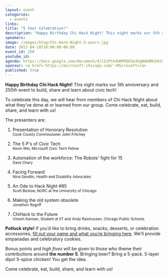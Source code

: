 ```yaml
---
layout: event
categories: 
  - events
links:
title: "5 Year Celebration!"
description: "Happy Birthday Chi Hack Night! This night marks our 5th anniversary and 250th event to build, share and learn about civic tech! To celebrate this day, we will hear from members of Chi Hack Night about what they’ve done at or learned from our group. Come celebrate, eat, build, share, and learn with us!"
speakers:
image: /images/blog/Chi-Hack-Night-5-years.jpg
date: 2017-04-18T18:00:00-06:00
event_id: 250
youtube_id: 
agenda: https://docs.google.com/document/d/1IzPtk4bRPMZ63w3bgN468Mih4IXaEP5Q8M7-F3051rI/edit#
sponsor: <a href='https://microsoft-chicago.com/'>Microsoft</a>
published: true
---
```


**Happy Birthday Chi Hack Night!** This night marks our 5th anniversary and 250th event to build, share and learn about civic tech! 

To celebrate this day, we will hear from members of Chi Hack Night about what they’ve done at or learned from our group. Come celebrate, eat, build, share, and learn with us!

The presenters are:

1. <p>Presentation of Honorary Resolution<br /><small>Cook County Commissioner John Fritchey</small></small></p>
1. <p>The 5 P's of Civic Tech<br /><small>Kevin Wei, Microsoft Civic Tech Fellow</small></p>
1. <p>Automation of the workforce: The Robots' fight for 15<br /><small>Dave Chary</small></p>
1. <p>Facing Forward<br /><small>Nina Sandlin, Health and Disability Advocates</small></p>
1. <p>An Ode to Hack Night #85<br /><small>Scott Beslow, NORC at the University of Chicago</small></p>
1. <p>Making the old system obsolete<br /><small>Jonathon Rogoff</small></p>
1. <p>ChiHack to the Future<br /><small>Vinesh Kannan, Student at IIT and Andy Rasmussen, Chicago Public Schools</small></p>

**Potluck style!** If you’d like to bring drinks, snacks, desserts, or celebration accessories, [fill out your name and what you’re bringing here](https://docs.google.com/spreadsheets/d/1uavBhJoKPuNi5RKQTAppk-2Xx2tDOHFdNepO9iUn5oo/edit#gid=0). We’ll provide empanadas and celebratory cookies.

Bonus points and *high fives* will be given to those who theme their contributions around **the number 5**. Bringing beer? Bring a 5-pack. 5-layer dips! 5-spice chicken! You get the idea.

Come celebrate, eat, build, share, and learn with us!